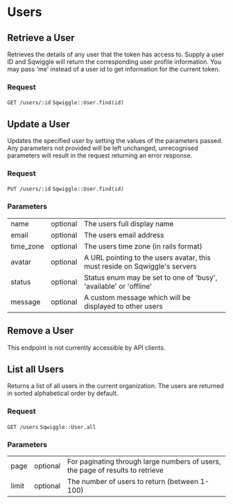 # Users

## Retrieve a User

Retrieves the details of any user that the token has access to. Supply a user ID and Sqwiggle will return 
the corresponding user profile information. You may pass 'me' instead of a user id to get information for
the current token.

### Request

<div class="request">
    <code class="http" title="HTTP">GET /users/:id</code>
    <code class="ruby" title="Ruby">Sqwiggle::User.find(id)</code>
</div>


## Update a User

Updates the specified user by setting the values of the parameters passed. Any parameters not provided 
will be left unchanged, unrecognised parameters will result in the request returning an error response.

### Request

<div class="request">
    <code class="http" title="HTTP">PUT /users/:id</code>
    <code class="ruby" title="Ruby">Sqwiggle::User.find(id)</code>
</div>

### Parameters

<table>
    <tr>
        <td>name</td>
        <td>optional</td>
        <td>The users full display name</td>
    </tr>
    <tr>
        <td>email</td>
        <td>optional</td>
        <td>The users email address</td>
    </tr>
    <tr>
        <td>time_zone</td>
        <td>optional</td>
        <td>The users time zone (in rails format)</td>
    </tr>
    <tr>
        <td>avatar</td>
        <td>optional</td>
        <td>A URL pointing to the users avatar, this must reside on Sqwiggle's servers</td>
    </tr>
    <tr>
        <td>status</td>
        <td>optional</td>
        <td>Status enum may be set to one of 'busy', 'available' or 'offline'</td>
    </tr>
    <tr>
        <td>message</td>
        <td>optional</td>
        <td>A custom message which will be displayed to other users</td>
    </tr>
</table>

## Remove a User

This endpoint is not currently accessible by API clients.


## List all Users

Returns a list of all users in the current organization. The users are returned in sorted alphabetical order 
by default.

### Request

<div class="request">
    <code class="http" title="HTTP">GET /users</code>
    <code class="ruby" title="Ruby">Sqwiggle::User.all</code>
</div>

### Parameters

<table>
    <tr>
        <td>page</td>
        <td>optional</td>
        <td>For paginating through large numbers of users, the page of results to retrieve</td>
    </tr>
    <tr>
        <td>limit</td>
        <td>optional</td>
        <td>The number of users to return (between 1-100)</td>
    </tr>
</table>

